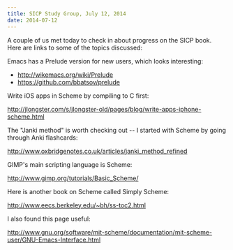 ```yaml
---
title: SICP Study Group, July 12, 2014
date: 2014-07-12
---
```


A couple of us met today to check in about progress on the SICP book. Here are links to some of the topics discussed:

Emacs has a Prelude version for new users, which looks interesting:

* <a href="http://wikemacs.org/wiki/Prelude">http://wikemacs.org/wiki/Prelude</a>
* <a href="https://github.com/bbatsov/prelude">https://github.com/bbatsov/prelude</a>

Write iOS apps in Scheme by compiling to C first:

<a href="http://jlongster.com/s/jlongster-old/pages/blog/write-apps-iphone-scheme.html">http://jlongster.com/s/jlongster-old/pages/blog/write-apps-iphone-scheme.html</a>

The "Janki method" is worth checking out -- I started with Scheme by going through Anki flashcards:

<a href="http://www.oxbridgenotes.co.uk/articles/janki_method_refined">http://www.oxbridgenotes.co.uk/articles/janki_method_refined</a>

GIMP's main scripting language is Scheme:

<a href="http://www.gimp.org/tutorials/Basic_Scheme/">http://www.gimp.org/tutorials/Basic_Scheme/</a>

Here is another book on Scheme called Simply Scheme:

<a href="http://www.eecs.berkeley.edu/~bh/ss-toc2.html">http://www.eecs.berkeley.edu/~bh/ss-toc2.html</a>

I also found this page useful:

<a href="http://www.gnu.org/software/mit-scheme/documentation/mit-scheme-user/GNU-Emacs-Interface.html">http://www.gnu.org/software/mit-scheme/documentation/mit-scheme-user/GNU-Emacs-Interface.html</a>
